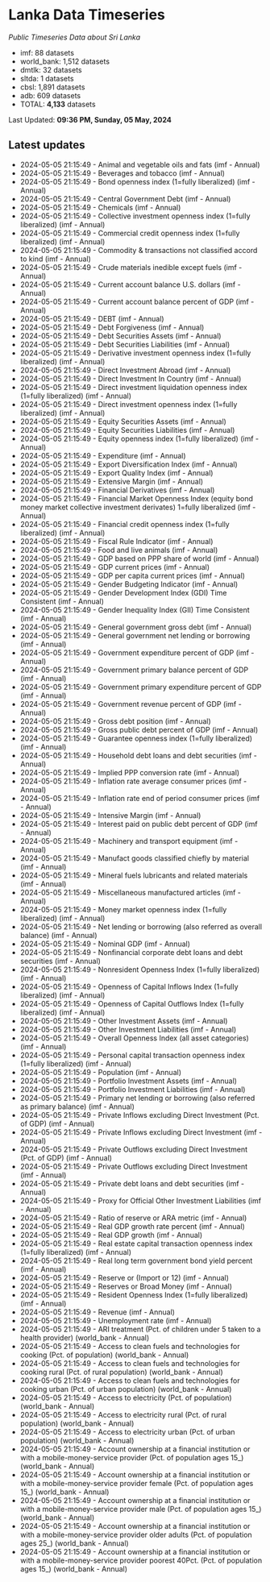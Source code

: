 # Lanka Data Timeseries
*Public Timeseries Data about Sri Lanka*

* imf: 88 datasets
* world_bank: 1,512 datasets
* dmtlk: 32 datasets
* sltda: 1 datasets
* cbsl: 1,891 datasets
* adb: 609 datasets
* TOTAL: **4,133** datasets

Last Updated: **09:36 PM, Sunday, 05 May, 2024**

## Latest updates

* 2024-05-05 21:15:49 - Animal and vegetable oils and fats (imf - Annual)
* 2024-05-05 21:15:49 - Beverages and tobacco (imf - Annual)
* 2024-05-05 21:15:49 - Bond openness index (1=fully liberalized) (imf - Annual)
* 2024-05-05 21:15:49 - Central Government Debt (imf - Annual)
* 2024-05-05 21:15:49 - Chemicals (imf - Annual)
* 2024-05-05 21:15:49 - Collective investment openness index (1=fully liberalized) (imf - Annual)
* 2024-05-05 21:15:49 - Commercial credit openness index (1=fully liberalized) (imf - Annual)
* 2024-05-05 21:15:49 - Commodity & transactions not classified accord to kind (imf - Annual)
* 2024-05-05 21:15:49 - Crude materials inedible except fuels (imf - Annual)
* 2024-05-05 21:15:49 - Current account balance U.S. dollars (imf - Annual)
* 2024-05-05 21:15:49 - Current account balance percent of GDP (imf - Annual)
* 2024-05-05 21:15:49 - DEBT (imf - Annual)
* 2024-05-05 21:15:49 - Debt Forgiveness (imf - Annual)
* 2024-05-05 21:15:49 - Debt Securities Assets (imf - Annual)
* 2024-05-05 21:15:49 - Debt Securities Liabilities (imf - Annual)
* 2024-05-05 21:15:49 - Derivative investment openness index (1=fully liberalized) (imf - Annual)
* 2024-05-05 21:15:49 - Direct Investment Abroad (imf - Annual)
* 2024-05-05 21:15:49 - Direct Investment In Country (imf - Annual)
* 2024-05-05 21:15:49 - Direct investment liquidation openness index (1=fully liberalized) (imf - Annual)
* 2024-05-05 21:15:49 - Direct investment openness index (1=fully liberalized) (imf - Annual)
* 2024-05-05 21:15:49 - Equity Securities Assets (imf - Annual)
* 2024-05-05 21:15:49 - Equity Securities Liabilities (imf - Annual)
* 2024-05-05 21:15:49 - Equity openness index (1=fully liberalized) (imf - Annual)
* 2024-05-05 21:15:49 - Expenditure (imf - Annual)
* 2024-05-05 21:15:49 - Export Diversification Index (imf - Annual)
* 2024-05-05 21:15:49 - Export Quality Index (imf - Annual)
* 2024-05-05 21:15:49 - Extensive Margin (imf - Annual)
* 2024-05-05 21:15:49 - Financial Derivatives (imf - Annual)
* 2024-05-05 21:15:49 - Financial Market Openness Index (equity bond money market collective investment derivates) 1=fully liberalized (imf - Annual)
* 2024-05-05 21:15:49 - Financial credit openness index (1=fully liberalized) (imf - Annual)
* 2024-05-05 21:15:49 - Fiscal Rule Indicator (imf - Annual)
* 2024-05-05 21:15:49 - Food and live animals (imf - Annual)
* 2024-05-05 21:15:49 - GDP based on PPP share of world (imf - Annual)
* 2024-05-05 21:15:49 - GDP current prices (imf - Annual)
* 2024-05-05 21:15:49 - GDP per capita current prices (imf - Annual)
* 2024-05-05 21:15:49 - Gender Budgeting Indicator (imf - Annual)
* 2024-05-05 21:15:49 - Gender Development Index (GDI) Time Consistent (imf - Annual)
* 2024-05-05 21:15:49 - Gender Inequality Index (GII) Time Consistent (imf - Annual)
* 2024-05-05 21:15:49 - General government gross debt (imf - Annual)
* 2024-05-05 21:15:49 - General government net lending or borrowing (imf - Annual)
* 2024-05-05 21:15:49 - Government expenditure percent of GDP (imf - Annual)
* 2024-05-05 21:15:49 - Government primary balance percent of GDP (imf - Annual)
* 2024-05-05 21:15:49 - Government primary expenditure percent of GDP (imf - Annual)
* 2024-05-05 21:15:49 - Government revenue percent of GDP (imf - Annual)
* 2024-05-05 21:15:49 - Gross debt position (imf - Annual)
* 2024-05-05 21:15:49 - Gross public debt percent of GDP (imf - Annual)
* 2024-05-05 21:15:49 - Guarantee openness index (1=fully liberalized) (imf - Annual)
* 2024-05-05 21:15:49 - Household debt loans and debt securities (imf - Annual)
* 2024-05-05 21:15:49 - Implied PPP conversion rate (imf - Annual)
* 2024-05-05 21:15:49 - Inflation rate average consumer prices (imf - Annual)
* 2024-05-05 21:15:49 - Inflation rate end of period consumer prices (imf - Annual)
* 2024-05-05 21:15:49 - Intensive Margin (imf - Annual)
* 2024-05-05 21:15:49 - Interest paid on public debt percent of GDP (imf - Annual)
* 2024-05-05 21:15:49 - Machinery and transport equipment (imf - Annual)
* 2024-05-05 21:15:49 - Manufact goods classified chiefly by material (imf - Annual)
* 2024-05-05 21:15:49 - Mineral fuels lubricants and related materials (imf - Annual)
* 2024-05-05 21:15:49 - Miscellaneous manufactured articles (imf - Annual)
* 2024-05-05 21:15:49 - Money market openness index (1=fully liberalized) (imf - Annual)
* 2024-05-05 21:15:49 - Net lending or borrowing (also referred as overall balance) (imf - Annual)
* 2024-05-05 21:15:49 - Nominal GDP (imf - Annual)
* 2024-05-05 21:15:49 - Nonfinancial corporate debt loans and debt securities (imf - Annual)
* 2024-05-05 21:15:49 - Nonresident Openness Index (1=fully liberalized) (imf - Annual)
* 2024-05-05 21:15:49 - Openness of Capital Inflows Index (1=fully liberalized) (imf - Annual)
* 2024-05-05 21:15:49 - Openness of Capital Outflows Index (1=fully liberalized) (imf - Annual)
* 2024-05-05 21:15:49 - Other Investment Assets (imf - Annual)
* 2024-05-05 21:15:49 - Other Investment Liabilities (imf - Annual)
* 2024-05-05 21:15:49 - Overall Openness Index (all asset categories) (imf - Annual)
* 2024-05-05 21:15:49 - Personal capital transaction openness index (1=fully liberalized) (imf - Annual)
* 2024-05-05 21:15:49 - Population (imf - Annual)
* 2024-05-05 21:15:49 - Portfolio Investment Assets (imf - Annual)
* 2024-05-05 21:15:49 - Portfolio Investment Liabilities (imf - Annual)
* 2024-05-05 21:15:49 - Primary net lending or borrowing (also referred as primary balance) (imf - Annual)
* 2024-05-05 21:15:49 - Private Inflows excluding Direct Investment (Pct. of GDP) (imf - Annual)
* 2024-05-05 21:15:49 - Private Inflows excluding Direct Investment (imf - Annual)
* 2024-05-05 21:15:49 - Private Outflows excluding Direct Investment (Pct. of GDP) (imf - Annual)
* 2024-05-05 21:15:49 - Private Outflows excluding Direct Investment (imf - Annual)
* 2024-05-05 21:15:49 - Private debt loans and debt securities (imf - Annual)
* 2024-05-05 21:15:49 - Proxy for Official Other Investment Liabilities (imf - Annual)
* 2024-05-05 21:15:49 - Ratio of reserve or ARA metric (imf - Annual)
* 2024-05-05 21:15:49 - Real GDP growth rate percent (imf - Annual)
* 2024-05-05 21:15:49 - Real GDP growth (imf - Annual)
* 2024-05-05 21:15:49 - Real estate capital transaction openness index (1=fully liberalized) (imf - Annual)
* 2024-05-05 21:15:49 - Real long term government bond yield percent (imf - Annual)
* 2024-05-05 21:15:49 - Reserve or (Import or 12) (imf - Annual)
* 2024-05-05 21:15:49 - Reserves or Broad Money (imf - Annual)
* 2024-05-05 21:15:49 - Resident Openness Index (1=fully liberalized) (imf - Annual)
* 2024-05-05 21:15:49 - Revenue (imf - Annual)
* 2024-05-05 21:15:49 - Unemployment rate (imf - Annual)
* 2024-05-05 21:15:49 - ARI treatment (Pct. of children under 5 taken to a health provider) (world_bank - Annual)
* 2024-05-05 21:15:49 - Access to clean fuels and technologies for cooking (Pct. of population) (world_bank - Annual)
* 2024-05-05 21:15:49 - Access to clean fuels and technologies for cooking rural (Pct. of rural population) (world_bank - Annual)
* 2024-05-05 21:15:49 - Access to clean fuels and technologies for cooking urban (Pct. of urban population) (world_bank - Annual)
* 2024-05-05 21:15:49 - Access to electricity (Pct. of population) (world_bank - Annual)
* 2024-05-05 21:15:49 - Access to electricity rural (Pct. of rural population) (world_bank - Annual)
* 2024-05-05 21:15:49 - Access to electricity urban (Pct. of urban population) (world_bank - Annual)
* 2024-05-05 21:15:49 - Account ownership at a financial institution or with a mobile-money-service provider (Pct. of population ages 15_) (world_bank - Annual)
* 2024-05-05 21:15:49 - Account ownership at a financial institution or with a mobile-money-service provider female (Pct. of population ages 15_) (world_bank - Annual)
* 2024-05-05 21:15:49 - Account ownership at a financial institution or with a mobile-money-service provider male (Pct. of population ages 15_) (world_bank - Annual)
* 2024-05-05 21:15:49 - Account ownership at a financial institution or with a mobile-money-service provider older adults (Pct. of population ages 25_) (world_bank - Annual)
* 2024-05-05 21:15:49 - Account ownership at a financial institution or with a mobile-money-service provider poorest 40Pct. (Pct. of population ages 15_) (world_bank - Annual)